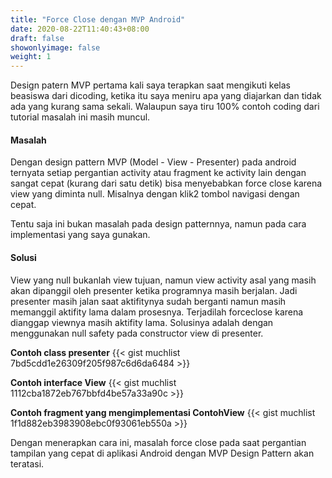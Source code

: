 ```yaml
---
title: "Force Close dengan MVP Android"
date: 2020-08-22T11:40:43+08:00
draft: false
showonlyimage: false
weight: 1
---
```


Design patern MVP pertama kali saya terapkan saat mengikuti kelas beasiswa dari dicoding, ketika itu saya meniru apa yang diajarkan dan tidak ada yang kurang sama sekali. Walaupun saya tiru 100% contoh coding dari tutorial masalah ini masih muncul.

<!--more-->

#### Masalah
Dengan design pattern MVP (Model - View - Presenter) pada android ternyata setiap pergantian activity atau fragment ke activity lain dengan sangat cepat (kurang dari satu detik) bisa menyebabkan force close karena view yang diminta null. Misalnya dengan klik2 tombol navigasi dengan cepat.

Tentu saja ini bukan masalah pada design patternnya, namun pada cara implementasi yang saya gunakan.

#### Solusi
View yang null bukanlah view tujuan, namun view activity asal yang masih akan dipanggil oleh presenter ketika programnya masih berjalan. Jadi presenter masih jalan saat aktifitynya sudah berganti namun masih memanggil aktifity lama dalam prosesnya. Terjadilah forceclose karena dianggap viewnya masih aktifity lama.
Solusinya adalah dengan menggunakan null safety pada constructor view di presenter.

**Contoh class presenter**
{{< gist muchlist 7bd5cdd1e26309f205f987c6d6da6484 >}}

**Contoh interface View**
{{< gist muchlist 1112cba1872eb767bbfd4be57a33a90c >}}

**Contoh fragment yang mengimplementasi ContohView**
{{< gist muchlist 1f1d882eb3983908ebc0f93061eb550a >}}

Dengan menerapkan cara ini, masalah force close pada saat pergantian tampilan yang cepat di aplikasi Android dengan MVP Design Pattern akan teratasi.